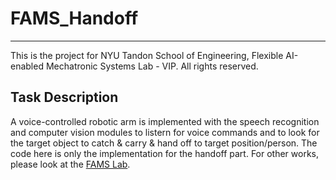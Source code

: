 # FAMS_Handoff

---

This is the project for NYU Tandon School of Engineering, Flexible AI-enabled Mechatronic Systems Lab - VIP. All rights reserved.


**Task Description**
----
A voice-controlled robotic arm is implemented with the speech recognition and computer vision modules to listern for voice commands and to look for the target object to catch & carry & hand off to target position/person. The code here is only the implementation for the handoff part. For other works, please look at the [FAMS Lab](https://github.com/famsvip).

